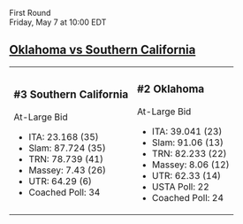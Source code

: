 First Round  
Friday, May 7 at 10:00 EDT
## [Oklahoma vs Southern California](https://www.ncaa.com/game/5833668) 

<table><tr><td>  

### #3 Southern California  

At-Large Bid  
- ITA: 23.168 (35)  
- Slam: 87.724 (35)  
- TRN: 78.739 (41)  
- Massey: 7.43 (26)  
- UTR: 64.29 (6)  
- Coached Poll: 34  

</td><td>  

### #2 Oklahoma  

At-Large Bid  
- ITA: 39.041 (23)  
- Slam: 91.06 (13)  
- TRN: 82.233 (22)  
- Massey: 8.06 (12)  
- UTR: 62.33 (14)  
- USTA Poll: 22  
- Coached Poll: 24  

</td></tr></table>  
